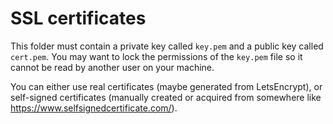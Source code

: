 # SSL certificates

This folder must contain a private key called `key.pem` and a public key called `cert.pem`.  You may want to lock the permissions of the `key.pem` file so it cannot be read by another user on your machine.

You can either use real certificates (maybe generated from LetsEncrypt), or self-signed certificates (manually created or acquired from somewhere like https://www.selfsignedcertificate.com/).
